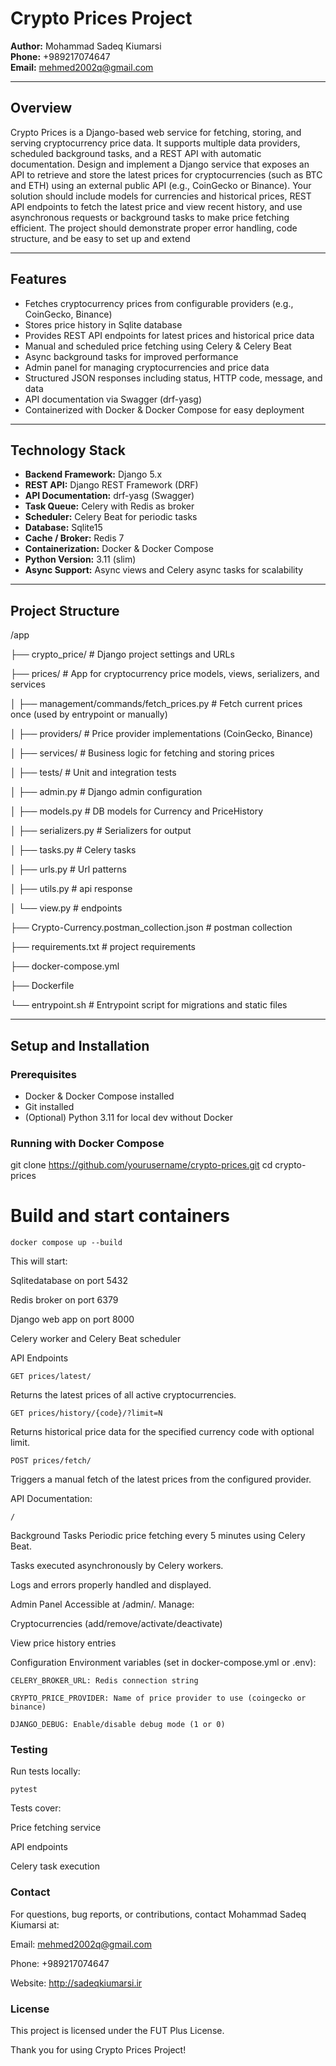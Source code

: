 # Crypto Prices Project

**Author:** Mohammad Sadeq Kiumarsi  
**Phone:** +989217074647  
**Email:** mehmed2002q@gmail.com

---

## Overview

Crypto Prices is a Django-based web service for fetching, storing, and serving cryptocurrency price data. It supports multiple data providers, scheduled background tasks, and a REST API with automatic documentation.
Design and implement a Django service that exposes an API to retrieve and store the latest prices for cryptocurrencies (such as BTC and ETH) using an external public API (e.g., CoinGecko or Binance). Your solution should include models for currencies and historical prices, REST API endpoints to fetch the latest price and view recent history, and use asynchronous requests or background tasks to make price fetching efficient. The project should demonstrate proper error handling, code structure, and be easy to set up and extend



---

## Features

- Fetches cryptocurrency prices from configurable providers (e.g., CoinGecko, Binance)
- Stores price history in Sqlite database
- Provides REST API endpoints for latest prices and historical price data
- Manual and scheduled price fetching using Celery & Celery Beat
- Async background tasks for improved performance
- Admin panel for managing cryptocurrencies and price data
- Structured JSON responses including status, HTTP code, message, and data
- API documentation via Swagger (drf-yasg)
- Containerized with Docker & Docker Compose for easy deployment

---

## Technology Stack

- **Backend Framework:** Django 5.x
- **REST API:** Django REST Framework (DRF)
- **API Documentation:** drf-yasg (Swagger)
- **Task Queue:** Celery with Redis as broker
- **Scheduler:** Celery Beat for periodic tasks
- **Database:** Sqlite15
- **Cache / Broker:** Redis 7
- **Containerization:** Docker & Docker Compose
- **Python Version:** 3.11 (slim)
- **Async Support:** Async views and Celery async tasks for scalability

---

## Project Structure
/app

├── crypto_price/ # Django project settings and URLs

├── prices/ # App for cryptocurrency price models, views, serializers, and services

│ ├── management/commands/fetch_prices.py # Fetch current prices once (used by entrypoint or manually)

│ ├── providers/ # Price provider implementations (CoinGecko, Binance)

│ ├── services/ # Business logic for fetching and storing prices

│ ├── tests/ # Unit and integration tests

│ ├── admin.py # Django admin configuration

│ ├── models.py # DB models for Currency and PriceHistory

│ ├── serializers.py # Serializers for output

│ ├── tasks.py # Celery tasks

│ ├── urls.py # Url patterns

│ ├── utils.py # api response

│ └── view.py # endpoints 

├── Crypto-Currency.postman_collection.json # postman collection

├── requirements.txt # project requirements

├── docker-compose.yml

├── Dockerfile

└── entrypoint.sh # Entrypoint script for migrations and static files

---

## Setup and Installation

### Prerequisites

- Docker & Docker Compose installed
- Git installed
- (Optional) Python 3.11 for local dev without Docker

### Running with Docker Compose


git clone https://github.com/yourusername/crypto-prices.git
cd crypto-prices

# Build and start containers
```
docker compose up --build
```

This will start:

Sqlitedatabase on port 5432

Redis broker on port 6379

Django web app on port 8000

Celery worker and Celery Beat scheduler

API Endpoints
```
GET prices/latest/
```
Returns the latest prices of all active cryptocurrencies.

```
GET prices/history/{code}/?limit=N
````
Returns historical price data for the specified currency code with optional limit.

```
POST prices/fetch/
```
Triggers a manual fetch of the latest prices from the configured provider.

API Documentation:
```
/
```

Background Tasks
Periodic price fetching every 5 minutes using Celery Beat.

Tasks executed asynchronously by Celery workers.

Logs and errors properly handled and displayed.

Admin Panel
Accessible at /admin/.
Manage:

Cryptocurrencies (add/remove/activate/deactivate)

View price history entries

Configuration
Environment variables (set in docker-compose.yml or .env):

```
CELERY_BROKER_URL: Redis connection string

CRYPTO_PRICE_PROVIDER: Name of price provider to use (coingecko or binance)

DJANGO_DEBUG: Enable/disable debug mode (1 or 0)
```

### Testing
Run tests locally:

```
pytest
```

Tests cover:

Price fetching service

API endpoints

Celery task execution

### Contact
For questions, bug reports, or contributions, contact Mohammad Sadeq Kiumarsi at:

Email: mehmed2002q@gmail.com

Phone: +989217074647

Website: http://sadeqkiumarsi.ir

### License
This project is licensed under the FUT Plus License.

Thank you for using Crypto Prices Project!
